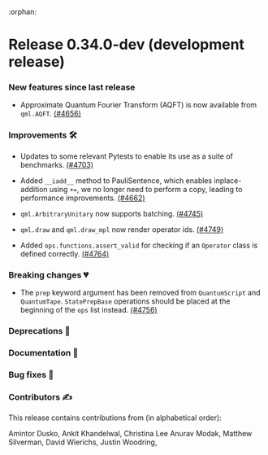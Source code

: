 :orphan:

# Release 0.34.0-dev (development release)

<h3>New features since last release</h3>

* Approximate Quantum Fourier Transform (AQFT) is now available from `qml.AQFT`.
  [(#4656)](https://github.com/PennyLaneAI/pennylane/pull/4656)

<h3>Improvements 🛠</h3>

* Updates to some relevant Pytests to enable its use as a suite of benchmarks.
  [(#4703)](https://github.com/PennyLaneAI/pennylane/pull/4703)

* Added `__iadd__` method to PauliSentence, which enables inplace-addition using `+=`, we no longer need to perform a copy, leading to performance improvements.
[(#4662)](https://github.com/PennyLaneAI/pennylane/pull/4662) 

* `qml.ArbitraryUnitary` now supports batching.
  [(#4745)](https://github.com/PennyLaneAI/pennylane/pull/4745)

* `qml.draw` and `qml.draw_mpl` now render operator ids.
  [(#4749)](https://github.com/PennyLaneAI/pennylane/pull/4749)

* Added `ops.functions.assert_valid` for checking if an `Operator` class is defined correctly.
  [(#4764)](https://github.com/PennyLaneAI/pennylane/pull/4764)

<h3>Breaking changes 💔</h3>

* The `prep` keyword argument has been removed from `QuantumScript` and `QuantumTape`.
  ``StatePrepBase`` operations should be placed at the beginning of the `ops` list instead.
  [(#4756)](https://github.com/PennyLaneAI/pennylane/pull/4756)

<h3>Deprecations 👋</h3>

<h3>Documentation 📝</h3>

<h3>Bug fixes 🐛</h3>

<h3>Contributors ✍️</h3>

This release contains contributions from (in alphabetical order):

Amintor Dusko,
Ankit Khandelwal,
Christina Lee
Anurav Modak,
Matthew Silverman,
David Wierichs,
Justin Woodring,
